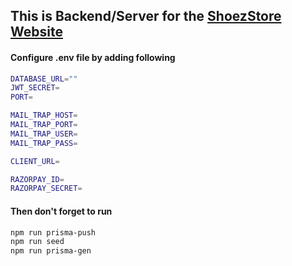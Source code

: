 ## This is Backend/Server for the [ShoezStore Website](https://github.com/Thisisaarush/ShoezStore)

#### Configure .env file by adding following

```sh
DATABASE_URL=""
JWT_SECRET=
PORT=

MAIL_TRAP_HOST=
MAIL_TRAP_PORT=
MAIL_TRAP_USER=
MAIL_TRAP_PASS=

CLIENT_URL=

RAZORPAY_ID=
RAZORPAY_SECRET=
```

#### Then don't forget to run

```sh
npm run prisma-push
npm run seed
npm run prisma-gen
```
